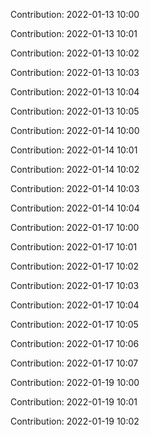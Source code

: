 Contribution: 2022-01-13 10:00

Contribution: 2022-01-13 10:01

Contribution: 2022-01-13 10:02

Contribution: 2022-01-13 10:03

Contribution: 2022-01-13 10:04

Contribution: 2022-01-13 10:05

Contribution: 2022-01-14 10:00

Contribution: 2022-01-14 10:01

Contribution: 2022-01-14 10:02

Contribution: 2022-01-14 10:03

Contribution: 2022-01-14 10:04

Contribution: 2022-01-17 10:00

Contribution: 2022-01-17 10:01

Contribution: 2022-01-17 10:02

Contribution: 2022-01-17 10:03

Contribution: 2022-01-17 10:04

Contribution: 2022-01-17 10:05

Contribution: 2022-01-17 10:06

Contribution: 2022-01-17 10:07

Contribution: 2022-01-19 10:00

Contribution: 2022-01-19 10:01

Contribution: 2022-01-19 10:02

